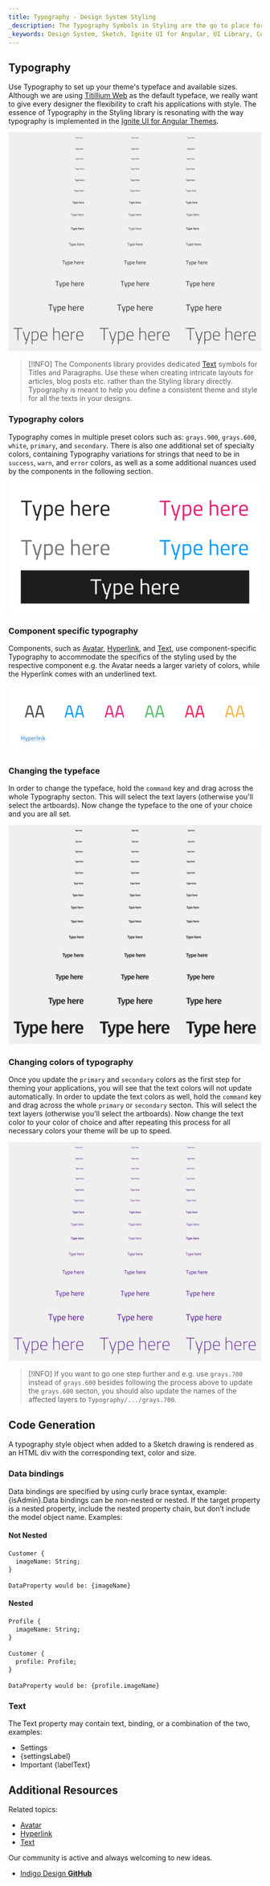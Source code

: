 ```yaml
---
title: Typography - Design System Styling
_description: The Typography Symbols in Styling are the go to place for setting up the font-related aspects of a theme in Indigo Design. 
_keywords: Design System, Sketch, Ignite UI for Angular, UI Library, Colors, Palettes
---
```


## Typography

Use Typography to set up your theme's typeface and available sizes. Although we are using [Titillium Web](https://fonts.google.com/specimen/Titillium+Web) as the default typeface, we really want to give every designer the flexibility to craft his applications with style. The essence of Typography in the Styling library is resonating with the way typography is implemented in the [Ignite UI for Angular Themes](https://www.infragistics.com/products/ignite-ui-angular/angular/components/themes.html).

![](../images/typography_default.png)

> [!INFO]
> The Components library provides dedicated [Text](text.md) symbols for Titles and Paragraphs. Use these when creating intricate layouts for articles, blog posts etc. rather than the Styling library directly. Typography is meant to help you define a consistent theme and style for all the texts in your designs.

### Typography colors

Typography comes in multiple preset colors such as: `grays.900`, `grays.600`, `white`, `primary`, and `secondary`. There is also one additional set of specialty colors, containing Typography variations for strings that need to be in `success`, `warn`, and `error` colors, as well as a some additional nuances used by the components in the following section.

![](../images/typography_colors.png)

### Component specific typography

Components, such as [Avatar](avatar.md), [Hyperlink](hyperlink.md), and [Text](text.md), use component-specific Typography to accommodate the specifics of the styling used by the respective component e.g. the Avatar needs a larger variety of colors, while the Hyperlink comes with an underlined text.

![](../images/typography_specific.png)

### Changing the typeface

In order to change the typeface, hold the `command` key and drag across the whole Typography secton. This will select the text layers (otherwise you'll select the artboards). Now change the typeface to the one of your choice and you are all set.

![](../images/typography_typeface.png)

### Changing colors of typography

Once you update the `primary` and `secondary` colors as the first step for theming your applications, you will see that the text colors will not update automatically. In order to update the text colors as well, hold the `command` key and drag across the whole `primary` or `secondary` secton. This will select the text layers (otherwise you'll select the artboards). Now change the text color to your color of choice and after repeating this process for all necessary colors your theme will be up to speed.

![](../images/typography_primary.png)

> [!INFO]
> If you want to go one step further and e.g. use `grays.700` instead of `grays.600` besides following the process above to update the `grays.600` secton, you should also update the names of the affected layers to `Typography/.../grays.700`.

## Code Generation

A typography style object when added to a Sketch drawing is rendered as an HTML div with the corresponding text, color and size.

### Data bindings

Data bindings are specified by using curly brace syntax, example: {isAdmin}.Data bindings can be non-nested or nested. If the target property is a nested property, include the nested property chain, but don’t include the model object name. Examples:

#### Not Nested

```PseudoCode
Customer {
  imageName: String;
}

DataProperty would be: {imageName}
```

#### Nested

```PseudoCode
Profile {
  imageName: String;
}

Customer {
  profile: Profile;
}

DataProperty would be: {profile.imageName}
```

### Text

The Text property may contain text, binding, or a combination of the two, examples:

- Settings
- {settingsLabel}
- Important {labelText}

## Additional Resources

Related topics:

- [Avatar](avatar.md)
- [Hyperlink](hyperlink.md)
- [Text](text.md)
  <div class="divider--half"></div>

Our community is active and always welcoming to new ideas.

- [Indigo Design **GitHub**](https://github.com/IgniteUI/design-system-docfx)
